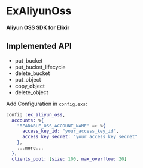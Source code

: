 # ExAliyunOss

**Aliyun OSS SDK for Elixir**

## Implemented API

* put_bucket
* put_bucket_lifecycle
* delete_bucket
* put_object
* copy_object
* delete_object

Add Configuration in `config.exs`:

```elixir
config :ex_aliyun_oss,
  accounts: %{
    "READABLE_OSS_ACCOUNT_NAME" => %{
      access_key_id: "your_access_key_id",
      access_key_secret: "your_access_key_secret"
    },
    ...more...
  },
  clients_pool: [size: 100, max_overflow: 20]
```


